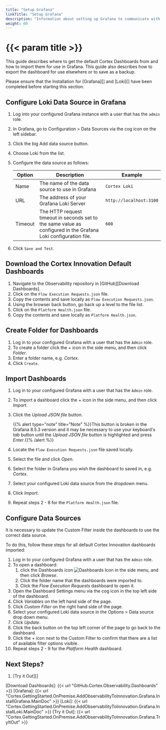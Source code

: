 ```yaml
---
title: "Setup Grafana"
linkTitle: "Setup Grafana"
description: "Information about setting up Grafana to communicate with the installed Grafana Loki as well as importing and configuring the default set of dashboards."
weight: 60
---
```


# {{< param title >}}

This guide describes where to get the default Cortex Dashboards from and how to import them for use in Grafana. This guide also describes how to export the dashboard for use elsewhere or to save as a backup.

Please ensure that the Installation for [Grafana][] and [Loki][] have been completed before starting this section.

## Configure Loki Data Source in Grafana

1. Log into your configured Grafana instance with a user that has the `admin` role.
1. In Grafana, go to Configuration > Data Sources via the cog icon on the left sidebar.
1. Click the big Add data source button.
1. Choose Loki from the list.
1. Configure the data source as follows:

    | Option  | Description | Example |
    |---------|-------------|---------|
    | Name    | The name of the data source to use in Grafana | `Cortex Loki` |
    | URL     | The address of your Grafana Loki Server | `http://localhost:3100` |
    | Timeout | The HTTP request timeout in seconds set to the same value as configured in the Grafana Loki configuration file. | `600` |

1. Click `Save and Test`.

## Download the Cortex Innovation Default Dashboards

1. Navigate to the Observability repository in [GitHub][Download Dashboards].
1. Click on the `Flow Execution Requests.json` file.
1. Copy the contents and save locally as `Flow Execution Requests.json`.
1. Using the browser back button, go back up a level to the file list.
1. Click on the `Platform Health.json` file.
1. Copy the contents and save locally as `Platform Health.json`.

## Create Folder for Dashboards

1. Log in to your configured Grafana with a user that has the `Admin` role.
1. To create a folder click the + icon in the side menu, and then click *Folder*.
1. Enter a folder name, e.g. *Cortex*.
1. Click `Create`.

## Import Dashboards

1. Log in to your configured Grafana with a user that has the `Admin` role.
1. To import a dashboard click the + icon in the side menu, and then click *Import*.
1. Click the *Upload JSON file* button.

    {{% alert type="note" title="Note" %}}This button is broken in the Grafana 8.5.3 version and it may be necessary to use your keyboard's *tab* button until the *Upload JSON file* button is highlighted and press *Enter*.{{% /alert %}}

1. Locate the `Flow Execution Requests.json` file saved locally. 
1. Select the file and click *Open*.
1. Select the folder in Grafana you wish the dashboard to saved in, e.g. *Cortex*.
1. Select your configured Loki data source from the dropdown menu.
1. Click *Import*.
1. Repeat steps 2 - 8 for the `Platform Health.json` file.

## Configure Data Sources

It is necessary to update the Custom Filter inside the dashboards to use the correct data source.

To do this, follow these steps for all default Cortex Innovation dashboards imported:

1. Log in to your configured Grafana with a user that has the `Admin` role.
1. To open a dashboard:
    1. click the Dashboards icon ![Dashboards Icon](/images/DashboardsIcon.png 'Dashboards Icon') in the side menu, and then click *Browse*.
    1. Click the folder name that the dashboards were imported to.
    1. Click the *Flow Execution Requests* dashboard to open it.
1. Open the Dashboard Settings menu via the cog icon in the top left side of the dashboard.
1. Click *Variables* on the left hand side of the page.
1. Click *Custom Filter* on the right hand side of the page.
1. Select your configured Loki data source in the Options > Data source drop down menu.
1. Click *Update*.
1. Click the back button on the top left corner of the page to go back to the dashboard.
1. Click the + icon next to the Custom Filter to confirm that there are a list of available filter options visible.
1. Repeat steps 2 - 9 for the *Platform Health* dashboard.

## Next Steps?

1. [Try it Out][]

[Download Dashboards]: {{< url "GitHub.Cortex.Observability.Dashboards" >}}
[Grafana]: {{< url "Cortex.GettingStarted.OnPremise.AddObservabilityToInnovation.Grafana.InstallGrafana.MainDoc" >}}
[Loki]: {{< url "Cortex.GettingStarted.OnPremise.AddObservabilityToInnovation.Grafana.InstallLoki.MainDoc" >}}
[Try it Out]: {{< url "Cortex.GettingStarted.OnPremise.AddObservabilityToInnovation.Grafana.TryItOut" >}}
